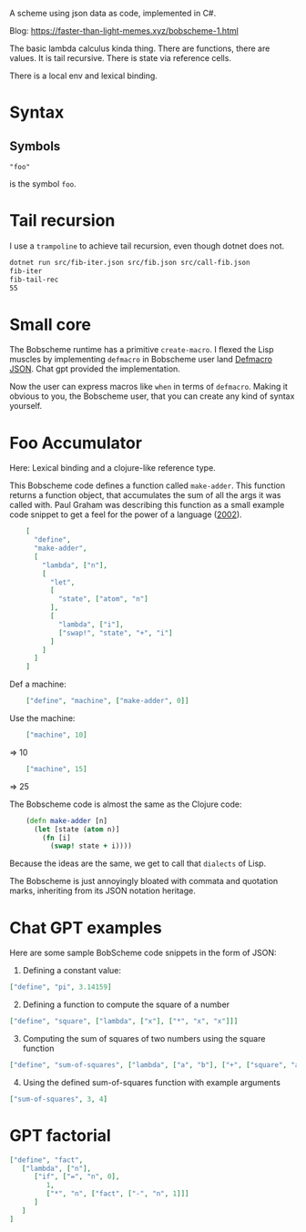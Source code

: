 A scheme using json data as code, implemented in C#.

Blog: <https://faster-than-light-memes.xyz/bobscheme-1.html>

The basic lambda calculus kinda thing. There are functions, there are values.
It is tail recursive. There is state via reference cells.

There is a local env and lexical binding.

# Syntax

## Symbols

```
"foo"
```

is the symbol `foo`.

# Tail recursion

I use a `trampoline` to achieve tail recursion, even though dotnet does not.


```sh
dotnet run src/fib-iter.json src/fib.json src/call-fib.json
fib-iter
fib-tail-rec
55
```

# Small core

The Bobscheme runtime has a primitive `create-macro`. I flexed the Lisp muscles by implementing `defmacro`
in Bobscheme user land [Defmacro JSON](src/json/core/1-defmacro.json). Chat gpt provided the implementation.

Now the user can express macros like `when` in terms of `defmacro`.
Making it obvious to you, the Bobscheme user, that you can create any kind of syntax yourself.

# Foo Accumulator

Here: Lexical binding and a clojure-like reference type.

This Bobscheme code defines a function called `make-adder`.
This function returns a function object, that accumulates the sum of all the args it was called with.
Paul Graham was describing this function as a small example code snippet to get a feel for the power of a language ([2002](http://www.paulgraham.com/icad.html)).

```json
    [
      "define",
      "make-adder",
      [
        "lambda", ["n"],
        [
          "let",
          [
            "state", ["atom", "n"]
          ],
          [
            "lambda", ["i"],
            ["swap!", "state", "+", "i"]
          ]
        ]
      ]
    ]
```

Def a machine:
```json
    ["define", "machine", ["make-adder", 0]]
```
Use the machine:
```json
    ["machine", 10]
```
=> 10
```json
    ["machine", 15]
```
=> 25

The Bobscheme code is almost the same as the Clojure code:

```clojure
    (defn make-adder [n]
      (let [state (atom n)]
        (fn [i]
          (swap! state + i))))
```

Because the ideas are the same, we get to call that `dialects` of Lisp.

The Bobscheme is just annoyingly bloated with commata and quotation marks, inheriting from its JSON notation heritage.

# Chat GPT examples

Here are some sample BobScheme code snippets in the form of JSON:

1. Defining a constant value:

```json
["define", "pi", 3.14159]
```

2. Defining a function to compute the square of a number
```json
["define", "square", ["lambda", ["x"], ["*", "x", "x"]]]
```

3. Computing the sum of squares of two numbers using the square function
```json
["define", "sum-of-squares", ["lambda", ["a", "b"], ["+", ["square", "a"], ["square", "b"]]]]
```

4. Using the defined sum-of-squares function with example arguments
```json
["sum-of-squares", 3, 4]
```

# GPT factorial

```json
["define", "fact",
   ["lambda", ["n"],
      ["if", ["=", "n", 0],
         1,
         ["*", "n", ["fact", ["-", "n", 1]]]
      ]
   ]
]
```


<!-- # Interop -->

<!-- (ideas, ... ) -->

<!-- Interop would be annoying to get right correctly because of dotnet generics and its complicated type names. -->

<!-- ```json -->
<!-- ["new", "System.Object"] -->

<!-- ["func", ["lambda", ["a"] "a"] ] -->

<!-- ["action", ["lambda", []]] -->

<!-- [".", "method", "obj"] -->
<!-- ``` -->
